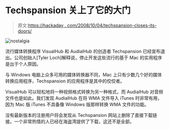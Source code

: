 # Techspansion 关上了它的大门

> 原文:[https://hackaday . com/2008/10/04/techspansion-closes-its-doors/](https://hackaday.com/2008/10/04/techspansion-closes-its-doors/)

![](../Images/1a91317604de72a707ca8defc219509d.png "nostalgia")

流行媒体转换程序 VisualHub 和 AudialHub 的创造者 Techspansion 已经宣布退出。公司创始人[Tyler Loch]解释说，停止开发这些流行的基于 Mac 的实用程序是出于个人原因。

与 Windows 电脑上众多可用的媒体转换器不同，Mac 上只有少数几个好的媒体转换应用程序，Techspansion 的应用程序是其中的佼佼者。

VisualHub 可以轻松地将一种视频格式转换为另一种格式，而 AudialHub 对音频文件也是如此。我们发现 AudialHub 在将 WMA 文件导入 iTunes 时非常有用，因为 Mac 版 iTunes 不具备像 Windows 版那样转换 WMA 文件的功能。

没有最新版本的注册用户将会发现从 Techspansion 网站上删除了直接下载链接。一个非常热情的人已经在海盗湾提供了下载，这还不是全部。